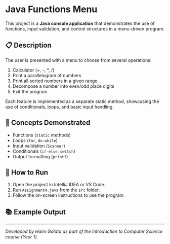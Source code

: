 # Java Functions Menu

This project is a **Java console application** that demonstrates the use of functions, input validation, and control structures in a menu-driven program.

## 📋 Description
The user is presented with a menu to choose from several operations:
1. Calculator (+, -, *, /)
2. Print a parallelogram of numbers
3. Print all sorted numbers in a given range
4. Decompose a number into even/odd place digits
5. Exit the program

Each feature is implemented as a separate static method, showcasing the use of conditionals, loops, and basic input handling.

## 🧠 Concepts Demonstrated
- Functions (`static` methods)
- Loops (`for`, `do-while`)
- Input validation (`Scanner`)
- Conditionals (`if-else`, `switch`)
- Output formatting (`printf`)

## 🚀 How to Run
1. Open the project in IntelliJ IDEA or VS Code.
2. Run `Assignment4.java` from the `src` folder.
3. Follow the on-screen instructions to use the program.

## 📚 Example Output

---

*Developed by Haim Galata as part of the Introduction to Computer Science course (Year 1).*
